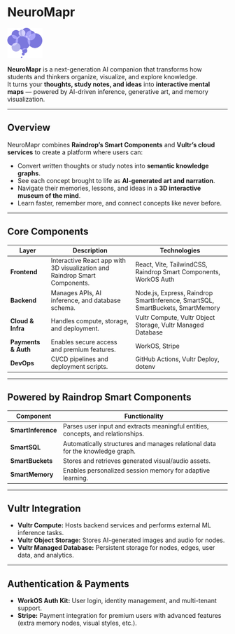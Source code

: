# NeuroMapr


<img src="assets/logo.png" alt="drawing" width="80"/>

**NeuroMapr** is a next-generation AI companion that transforms how students and thinkers organize, visualize, and explore knowledge.  
It turns your **thoughts, study notes, and ideas** into **interactive mental maps** — powered by AI-driven inference, generative art, and memory visualization.

---

## Overview

NeuroMapr combines **Raindrop’s Smart Components** and **Vultr’s cloud services** to create a platform where users can:

- Convert written thoughts or study notes into **semantic knowledge graphs**.
- See each concept brought to life as **AI-generated art and narration**.
- Navigate their memories, lessons, and ideas in a **3D interactive museum of the mind**.
- Learn faster, remember more, and connect concepts like never before.

---

## Core Components

| Layer               | Description                                                                | Technologies                                                                   |
| ------------------- | -------------------------------------------------------------------------- | ------------------------------------------------------------------------------ |
| **Frontend**        | Interactive React app with 3D visualization and Raindrop Smart Components. | React, Vite, TailwindCSS, Raindrop Smart Components, WorkOS Auth               |
| **Backend**         | Manages APIs, AI inference, and database schema.                           | Node.js, Express, Raindrop SmartInference, SmartSQL, SmartBuckets, SmartMemory |
| **Cloud & Infra**   | Handles compute, storage, and deployment.                                  | Vultr Compute, Vultr Object Storage, Vultr Managed Database                    |
| **Payments & Auth** | Enables secure access and premium features.                                | WorkOS, Stripe                                                                 |
| **DevOps**          | CI/CD pipelines and deployment scripts.                                    | GitHub Actions, Vultr Deploy, dotenv                                           |

---

## Powered by Raindrop Smart Components

| Component          | Functionality                                                                    |
| ------------------ | -------------------------------------------------------------------------------- |
| **SmartInference** | Parses user input and extracts meaningful entities, concepts, and relationships. |
| **SmartSQL**       | Automatically structures and manages relational data for the knowledge graph.    |
| **SmartBuckets**   | Stores and retrieves generated visual/audio assets.                              |
| **SmartMemory**    | Enables personalized session memory for adaptive learning.                       |

---

## Vultr Integration

- **Vultr Compute:** Hosts backend services and performs external ML inference tasks.
- **Vultr Object Storage:** Stores AI-generated images and audio for nodes.
- **Vultr Managed Database:** Persistent storage for nodes, edges, user data, and analytics.

---

## Authentication & Payments

- **WorkOS Auth Kit:** User login, identity management, and multi-tenant support.
- **Stripe:** Payment integration for premium users with advanced features (extra memory nodes, visual styles, etc.).
